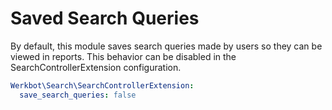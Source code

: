 # Saved Search Queries
By default, this module saves search queries made by users so they can be viewed in reports. This behavior can be disabled in the SearchControllerExtension configuration. 
```yml
Werkbot\Search\SearchControllerExtension:
  save_search_queries: false
```
